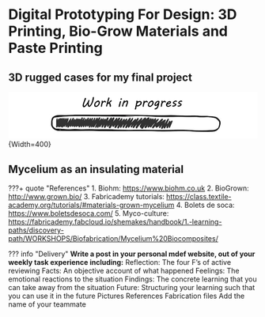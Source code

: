 # **Digital Prototyping For Design: 3D Printing, Bio-Grow Materials and Paste Printing**


## 3D rugged cases for my final project

![WIP](../../images/WIP.png){Width=400}






## Mycelium as an insulating material

???+ quote "References"
    1. Biohm: https://www.biohm.co.uk
    2. BioGrown: http://www.grown.bio/
    3. Fabricademy tutorials: https://class.textile-academy.org/tutorials/#materials-grown-mycelium
    4. Bolets de soca: https://www.boletsdesoca.com/
    5. Myco-culture: https://fabricademy.fabcloud.io/shemakes/handbook/1.-learning-paths/discovery-path/WORKSHOPS/Biofabrication/Mycelium%20Biocomposites/


??? info "Delivery"
        **Write a post in your personal mdef website, out of your weekly task experience including:**
        Reflection: The four F’s of active reviewing
        Facts: An objective account of what happened
        Feelings: The emotional reactions to the situation
        Findings: The concrete learning that you can take away from the situation
        Future: Structuring your learning such that you can use it in the future
        Pictures
        References
        Fabrication files
        Add the name of your teammate